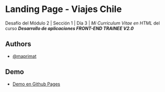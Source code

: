 
# Landing Page - Viajes Chile

Desafío del Módulo 2 | Sección 1 | Día 3 | _Mi Curriculum Vitae en HTML_ del curso _**Desarrollo de aplicaciones FRONT-END TRAINEE V2.0**_

## Authors

- [@maprimat](https://www.github.com/maprimat)


## Demo

- [Demo en Github Pages](https://maprimat.github.io/m2-s1-d3-desafio1)